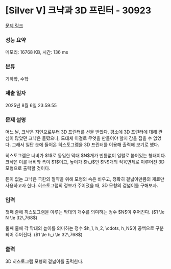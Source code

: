 # [Silver V] 크냑과 3D 프린터 - 30923 

[문제 링크](https://www.acmicpc.net/problem/30923) 

### 성능 요약

메모리: 16768 KB, 시간: 136 ms

### 분류

기하학, 수학

### 제출 일자

2025년 8월 6일 23:59:55

### 문제 설명

<p>어느 날, 크냑은 지인으로부터 3D 프린터를 선물 받았다. 평소에 3D 프린터에 대해 관심이 많았던 크냑은 들떴으나, 도대체 이걸로 무엇을 만들어야 할지 감을 잡을 수 없었다. 그래서 일단 눈에 들어온 히스토그램을 3D 프린터를 이용해 출력해 보기로 했다.</p>

<p>히스토그램은 너비가 $1$로 동일한 막대 $N$개가 빈틈없이 일렬로 붙어있는 형태이다. 크냑은 이를 너비와 폭이 $1$이고, 높이가 $h_i$인 $N$개의 직육면체로 이루어진 3D 모형으로 출력할 것이다.</p>

<p>돈이 없는 크냑은 극한의 절약을 위해 모형의 속은 비우고, 정확히 겉넓이만큼의 재료만 사용하고자 한다. 히스토그램의 정보가 주어졌을 때, 3D 모형의 겉넓이를 구해보자.</p>

### 입력 

 <p>첫째 줄에 히스토그램을 이루는 막대의 개수를 의미하는 정수 $N$이 주어진다. ($1 \le N \le 32\,768$)</p>

<p>둘째 줄에 각 막대의 높이를 의미하는 정수 $h_1, h_2, \cdots, h_N$이 공백으로 구분되어 주어진다. ($1 \le h_i \le 32\,768$)</p>

### 출력 

 <p>3D 히스토그램 모형의 겉넓이를 출력한다.</p>

